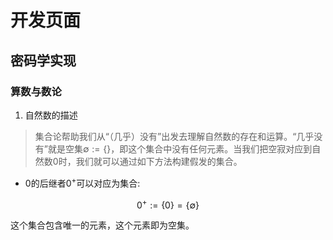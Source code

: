 
# 开发页面

## 密码学实现

### 算数与数论

1. 自然数的描述

> 集合论帮助我们从“（几乎）没有”出发去理解自然数的存在和运算。“几乎没有”就是空集$`\emptyset :=\{\}`$，即这个集合中没有任何元素。当我们把空寂对应到自然数0时，我们就可以通过如下方法构建假发的集合。

+ 0的后继者$`0^+`$可以对应为集合:

```math
0^+:=\{0\}=\{\emptyset\}
```

这个集合包含唯一的元素，这个元素即为空集。
